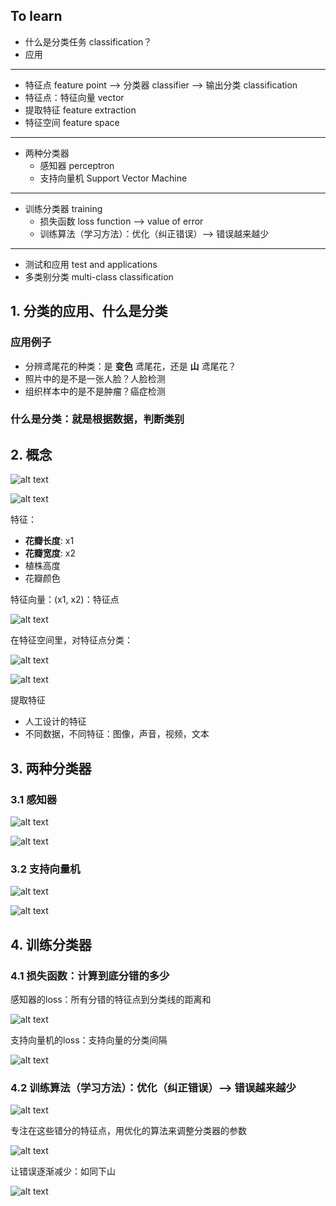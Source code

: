 [//]: # (Image References)

[image1]: ./Images/classifier01.png
[image2]: ./Images/FeaturePoint01.jpg
[image3]: ./Images/FeaturePoint02.jpg
[image4]: ./Images/FeaturePoint03.jpg
[image5]: ./Images/classifier02.png
[image6]: ./Images/Perceptron01.png
[image7]: ./Images/Perceptron02.png
[image8]: ./Images/SVM01.jpg
[image9]: ./Images/LossFunction01.jpg
[image10]: ./Images/Learning01.jpg
[image11]: ./Images/Perceptron03.png
[image12]: ./Images/Learning02.jpg
[image13]: ./Images/SVM02.jpg


## To learn

- 什么是分类任务 classification？
- 应用

---

- 特征点 feature point --> 分类器 classifier --> 输出分类 classification
- 特征点：特征向量 vector
- 提取特征 feature extraction
- 特征空间 feature space

---

- 两种分类器
	+ 感知器 perceptron
	+ 支持向量机 Support Vector Machine

---

- 训练分类器 training
	+ 损失函数 loss function --> value of error
	+ 训练算法（学习方法）：优化（纠正错误）--> 错误越来越少

---

- 测试和应用 test and applications
- 多类别分类 multi-class classification


## 1. 分类的应用、什么是分类

### 应用例子

- 分辨鸢尾花的种类：是 **变色** 鸢尾花，还是 **山** 鸢尾花？
- 照片中的是不是一张人脸？人脸检测
- 组织样本中的是不是肿瘤？癌症检测

### 什么是分类：就是根据数据，判断类别

## 2. 概念

![alt text][image1]

![alt text][image2]

特征：

- **花瓣长度**: x1
- **花瓣宽度**: x2
- 植株高度
- 花瓣颜色

特征向量：(x1, x2)：特征点

![alt text][image3]

在特征空间里，对特征点分类：

![alt text][image4]

![alt text][image5]

提取特征

- 人工设计的特征
- 不同数据，不同特征：图像，声音，视频，文本


## 3. 两种分类器

### 3.1 感知器

![alt text][image7]

![alt text][image6]

### 3.2 支持向量机

![alt text][image4]

![alt text][image8]


## 4. 训练分类器

### 4.1 损失函数：计算到底分错的多少

感知器的loss：所有分错的特征点到分类线的距离和

![alt text][image9]

支持向量机的loss：支持向量的分类间隔

![alt text][image13]

### 4.2 训练算法（学习方法）：优化（纠正错误）--> 错误越来越少


![alt text][image10]

专注在这些错分的特征点，用优化的算法来调整分类器的参数

![alt text][image11]

让错误逐渐减少：如同下山

![alt text][image12]
















